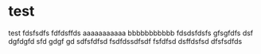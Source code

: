 test
====

test
fdsfsdfs
fdfdsffds
aaaaaaaaaaa
bbbbbbbbbbb
fdsdsfdsfs
gfsgfdfs
dsf
dgfdgfd
sfd
gdgf
gd
sdfsfdfsd
fsdfdssdfsdf
fsfdfsd
dsffdsfsd
dfsfsdfds
